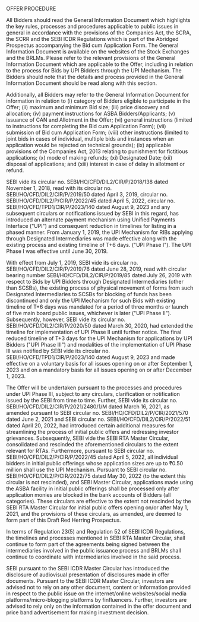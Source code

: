 OFFER PROCEDURE

All Bidders should read the General Information Document which highlights the key rules, processes and procedures applicable to public issues in general in accordance with the provisions of the Companies Act, the SCRA, the SCRR and the SEBI ICDR Regulations which is part of the Abridged Prospectus accompanying the Bid cum Application Form. The General Information Document is available on the websites of the Stock Exchanges and the BRLMs. Please refer to the relevant provisions of the General Information Document which are applicable to the Offer, including in relation to the process for Bids by UPI Bidders through the UPI Mechanism. The Bidders should note that the details and process provided in the General Information Document should be read along with this section.

Additionally, all Bidders may refer to the General Information Document for information in relation to (i) category of Bidders eligible to participate in the Offer; (ii) maximum and minimum Bid size; (iii) price discovery and allocation; (iv) payment instructions for ASBA Bidders/Applicants; (v) issuance of CAN and Allotment in the Offer; (vi) general instructions (limited to instructions for completing the Bid cum Application Form); (vii) submission of Bid cum Application Form; (viii) other instructions (limited to joint bids in cases of individual, multiple bids and instances when an application would be rejected on technical grounds); (ix) applicable provisions of the Companies Act, 2013 relating to punishment for fictitious applications; (x) mode of making refunds; (xi) Designated Date; (xii) disposal of applications; and (xiii) interest in case of delay in allotment or refund.

SEBI vide its circular no. SEBI/HO/CFD/DIL2/CIR/P/2018/138 dated November 1, 2018, read with its circular no. SEBI/HO/CFD/DIL2/CIR/P/2019/50 dated April 3, 2019, circular no. SEBI/HO/CFD/DIL2/P/CIR/P/2022/45 dated April 5, 2022, circular no. SEBI/HO/CFD/TPD1/CIR/P/2023/140 dated August 9, 2023 and any subsequent circulars or notifications issued by SEBI in this regard, has introduced an alternate payment mechanism using Unified Payments Interface ("UPI") and consequent reduction in timelines for listing in a phased manner. From January 1, 2019, the UPI Mechanism for RIBs applying through Designated Intermediaries was made effective along with the existing process and existing timeline of T+6 days. ("UPI Phase I"). The UPI Phase I was effective until June 30, 2019.

With effect from July 1, 2019, SEBI vide its circular no. SEBI/HO/CFD/DIL2/CIR/P/2019/76 dated June 28, 2019, read with circular bearing number SEBI/HO/CFD/DIL2/CIR/P/2019/85 dated July 26, 2019 with respect to Bids by UPI Bidders through Designated Intermediaries (other than SCSBs), the existing process of physical movement of forms from such Designated Intermediaries to SCSBs for blocking of funds has been discontinued and only the UPI Mechanism for such Bids with existing timeline of T+6 days was mandated for a period of three months or launch of five main board public issues, whichever is later ("UPI Phase II"). Subsequently, however, SEBI vide its circular no. SEBI/HO/CFD/DIL2/CIR/P/2020/50 dated March 30, 2020, had extended the timeline for implementation of UPI Phase II until further notice. The final reduced timeline of T+3 days for the UPI Mechanism for applications by UPI Bidders ("UPI Phase III") and modalities of the implementation of UPI Phase III was notified by SEBI vide its circular no. SEBI/HO/CFD/TPD1/CIR/P/2023/140 dated August 9, 2023 and made effective on a voluntary basis for all issues opening on or after September 1, 2023 and on a mandatory basis for all issues opening on or after December 1, 2023.

The Offer will be undertaken pursuant to the processes and procedures under UPI Phase III, subject to any circulars, clarification or notification issued by the SEBI from time to time. Further, SEBI vide its circular no. SEBI/HO/CFD/DIL2/CIR/P/2021/2480/1/M dated March 16, 2021, as amended pursuant to SEBI circular no. SEBI/HO/CFD/DIL2/P/CIR/2021/570 dated June 2, 2021 and SEBI circular no. SEBI/HO/CFD/DIL2/CIR/P/2022/51 dated April 20, 2022, had introduced certain additional measures for streamlining the process of initial public offers and redressing investor grievances. Subsequently, SEBI vide the SEBI RTA Master Circular, consolidated and rescinded the aforementioned circulars to the extent relevant for RTAs. Furthermore, pursuant to SEBI circular no. SEBI/HO/CFD/DIL2/P/CIR/P/2022/45 dated April 5, 2022, all individual bidders in initial public offerings whose application sizes are up to ₹0.50 million shall use the UPI Mechanism. Pursuant to SEBI circular no. SEBI/HO/CFD/DIL2/P/CIR/2022/75 dated May 30, 2022 (to the extent this circular is not rescinded), and SEBI Master Circular, applications made using the ASBA facility in initial public offerings shall be processed only after application monies are blocked in the bank accounts of Bidders (all categories). These circulars are effective to the extent not rescinded by the SEBI RTA Master Circular for initial public offers opening on/or after May 1, 2021, and the provisions of these circulars, as amended, are deemed to form part of this Draft Red Herring Prospectus.

In terms of Regulation 23(5) and Regulation 52 of SEBI ICDR Regulations, the timelines and processes mentioned in SEBI RTA Master Circular, shall continue to form part of the agreements being signed between the intermediaries involved in the public issuance process and BRLMs shall continue to coordinate with intermediaries involved in the said process.

SEBI pursuant to the SEBI ICDR Master Circular has introduced the disclosure of audiovisual presentation of disclosures made in offer documents. Pursuant to the SEBI ICDR Master Circular, investors are advised not to rely on any other document, content or information provided in respect to the public issue on the internet/online websites/social media platforms/micro-blogging platforms by finfluencers. Further, investors are advised to rely only on the information contained in the offer document and price band advertisement for making investment decision.